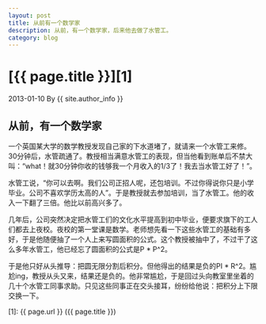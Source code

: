 ```yaml
---
layout: post
title: 从前有一个数学家
description: 从前，有一个数学家，后来他去做了水管工。
category: blog
---
```


# [{{ page.title }}][1]
2013-01-10 By {{ site.author_info }}

## 从前，有一个数学家
一个英国某大学的数学教授发现自己家的下水道堵了，就请来一个水管工来修。30分钟后，水管疏通了。教授相当满意水管工的表现，但当他看到账单后不禁大叫：“what！就30分钟你收的钱够我一个月收入的1/3了！我去当水管工好了！”。

水管工说，“你可以去啊。我们公司正招人呢，还包培训。不过你得说你只是小学毕业。公司不喜欢学历太高的人”。于是教授就去参加培训，当了水管工。他的收入一下翻了三倍。他比以前高兴多了。

几年后，公司突然决定把水管工们的文化水平提高到初中毕业，便要求旗下的工人们都去上夜校。夜校的第一堂课是数学。老师想先看一下这些水管工的基础有多好，于是他随便抽了一个人上来写圆面积的公式。这个教授被抽中了，不过干了这么多年水管工，他已经忘了圆面积的公式是P * P^2。

于是他只好从头推导：把圆无限分割后积分。但他得出的结果是负的PI * R^2。尴尬ing，教授从头又来，结果还是负的。他非常尴尬，于是回过头向教室里坐着的几十个水管工同事求助。只见这些同事正在交头接耳，纷纷给他说：把积分上下限交换一下。


[XiaoGuo]: http://guozs.com "XiaoGuo"
[1]: {{ page.url }} ({{ page.title }})
